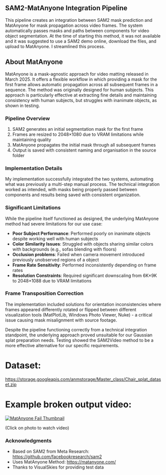 
## SAM2-MatAnyone Integration Pipeline

This pipeline creates an integration between SAM2 mask prediction and MatAnyone for mask propagation across video frames. The system automatically passes masks and paths between components for video object segmentation. At the time of starting this method, it was not available and it was suggested to use a SAM2 demo online, download the files, and upload to MatAnyone. I streamlined this process.

## About MatAnyone

MatAnyone is a mask-agnostic approach for video matting released in March 2025. It offers a flexible workflow in which providing a mask for the first frame allows automatic propagation across all subsequent frames in a sequence. The method was originally designed for human subjects. This approach is particularly effective at extracting fine details and maintaining consistency with human subjects, but struggles with inanimate objects, as shown in testing.

### Pipeline Overview

1. SAM2 generates an initial segmentation mask for the first frame
2. Frames are resized to 2048×1080 due to VRAM limitations while maintaining quality
3. MatAnyone propagates the initial mask through all subsequent frames
4. Output is saved with consistent naming and organisation in the source folder

### Implementation Details

My implementation successfully integrated the two systems, automating what was previously a multi-step manual process. The technical integration worked as intended, with masks being properly passed between components and results being saved with consistent organization.

### Significant Limitations

While the pipeline itself functioned as designed, the underlying MatAnyone method had severe limitations for our use case:

- **Poor Subject Performance**: Performed poorly on inanimate objects despite working well with human subjects
- **Color Similarity Issues**: Struggled with objects sharing similar colors with backgrounds (e.g., sofas blending with floors)
- **Occlusion problems**: Failed when camera movement introduced previously unobserved regions of a object
- **Frame Rate Sensitivity**: Performed inconsistently depending on frame rates
- **Resolution Constraints**: Required significant downscaling from 6K×9K to 2048×1088 due to VRAM limitations

### Frame Transposition Correction

The implementation included solutions for orientation inconsistencies where frames appeared differently rotated or flipped between different visualization tools (MatPlotLib, Windows Photo Viewer, Nuke) - a critical issue causing mask misalignment with source footage.

Despite the pipeline functioning correctly from a technical integration standpoint, the underlying approach proved unsuitable for our Gaussian splat preparation needs. Testing showed the SAM2Video method to be a more effective alternative for our specific requirements.
# Dataset:
https://storage.googleapis.com/anmstorage/Master_class/Chair_splat_dataset.zip
# Example broken output video: 

[![MatAnyone Fail Thumbnail](https://storage.googleapis.com/anmstorage/Master_class/matanyone_fail.0122.png)](https://storage.googleapis.com/anmstorage/Master_class/matanyone_fail.mp4)

(Click on photo to watch video)

### Acknowledgments

- Based on SAM2 from Meta Research: https://github.com/facebookresearch/sam2
- Uses MatAnyone Method: https://matanyone.com/
- Thanks to VisualSkies for providing test data
